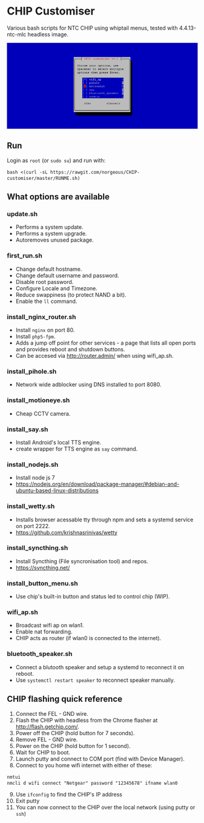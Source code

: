 # CHIP Customiser
Various bash scripts for NTC CHIP using whiptail menus, tested with 4.4.13-ntc-mlc headless image.

![ScreenShot](preview.png)

## Run
Login as `root` (or `sudo su`) and run with:
```
bash <(curl -sL https://rawgit.com/norgeous/CHIP-customiser/master/RUNME.sh)
```

## What options are available

### update.sh
* Performs a system update.
* Performs a system upgrade.
* Autoremoves unused package.

### first_run.sh
* Change default hostname.
* Change default username and password.
* Disable root password.
* Configure Locale and Timezone.
* Reduce swappiness (to protect NAND a bit).
* Enable the `ll` command.

### install_nginx_router.sh
* Install `nginx` on port 80.
* Install `php5-fpm`.
* Adds a jump off point for other services - a page that lists all open ports and provides reboot and shutdown buttons.
* Can be accesed via http://router.admin/ when using wifi_ap.sh.

### install_pihole.sh
* Network wide adblocker using DNS installed to port 8080.

### install_motioneye.sh
* Cheap CCTV camera.

### install_say.sh
* Install Android's local TTS engine.
* create wrapper for TTS engine as `say` command.

### install_nodejs.sh
* Install node js 7
* https://nodejs.org/en/download/package-manager/#debian-and-ubuntu-based-linux-distributions

### install_wetty.sh
* Installs browser acessable tty through npm and sets a systemd service on port 2222.
* https://github.com/krishnasrinivas/wetty

### install_syncthing.sh
* Install Syncthing (File syncronisation tool) and repos.
* https://syncthing.net/

### install_button_menu.sh
* Use chip's built-in button and status led to control chip (WIP).

### wifi_ap.sh
* Broadcast wifi ap on wlan1.
* Enable nat forwarding.
* CHIP acts as router (if wlan0 is connected to the internet).

### bluetooth_speaker.sh
* Connect a blutooth speaker and setup a systemd to reconnect it on reboot.
* Use `systemctl restart speaker` to reconnect speaker manually.

## CHIP flashing quick reference
1. Connect the FEL - GND wire.
2. Flash the CHIP with headless from the Chrome flasher at http://flash.getchip.com/.
3. Power off the CHIP (hold button for 7 seconds).
4. Remove FEL - GND wire.
5. Power on the CHIP (hold button for 1 second).
6. Wait for CHIP to boot.
7. Launch putty and connect to COM port (find with Device Manager).
8. Connect to you home wifi internet with either of these:
```
nmtui
nmcli d wifi connect "Netgear" password "12345678" ifname wlan0
```
9. Use `ifconfig` to find the CHIP's IP address
10. Exit putty
11. You can now connect to the CHIP over the local network (using putty or `ssh`)
